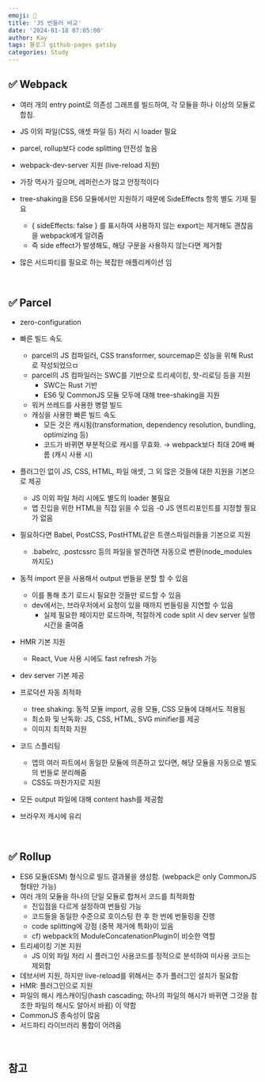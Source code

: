 ```yaml
---
emoji: 👋
title: 'JS 번들러 비교'
date: '2024-01-18 07:05:00'
author: Kay
tags: 블로그 github-pages gatsby
categories: Study
---
```


## ✅ Webpack

- 여러 개의 entry point로 의존성 그래프를 빌드하여, 각 모듈을 하나 이상의 모듈로 합침.
- JS 이외 파일(CSS, 애셋 파일 등) 처리 시 loader 필요
- parcel, rollup보다 code splitting 안전성 높음
- webpack-dev-server 지원 (live-reload 지원)
- 가장 역사가 깊으며, 레퍼런스가 많고 안정적이다
- tree-shaking을 ES6 모듈에서만 지원하기 때문에 SideEffects 항목 별도 기재 필요

  - { sideEffects: false } 를 표시하여 사용하지 않는 export는 제거해도 괜찮음을 webpack에게 알려줌
  - 즉 side effect가 발생해도, 해당 구문을 사용하지 않는다면 제거함

- 많은 서드파티를 필요로 하는 복잡한 애플리케이션 임

<br>

## ✅ Parcel

- zero-configuration

- 빠른 빌드 속도

  - parcel의 JS 컴파일러, CSS transformer, sourcemap은 성능을 위해 Rust로 작성되었으ㅁ
  - parcel의 JS 컴파일러는 SWC를 기반으로 트리셰이킹, 핫-리로딩 등을 지원
    - SWC는 Rust 기반
    - ES6 및 CommonJS 모듈 모두에 대해 tree-shaking을 지원
  - 워커 쓰레드를 사용한 병렬 빌드
  - 캐싱을 사용한 빠른 빌드 속도
    - 모든 것은 캐시됨(transformation, dependency resolution, bundling, optimizing 등)
    - 코드가 바뀌면 부분적으로 캐시를 무효화. → webpack보다 최대 20배 빠름 (캐시 사용 시)

- 플러그인 없이 JS, CSS, HTML, 파일 애셋, 그 외 많은 것들에 대한 지원을 기본으로 제공

  - JS 이외 파일 처리 시에도 별도의 loader 불필요
  - 앱 진입을 위한 HTML을 직접 읽을 수 있음
    -0 JS 엔트리포인트를 지정할 필요가 없음

- 필요하다면 Babel, PostCSS, PostHTML같은 트랜스파일러들을 기본으로 지원

  - .babelrc, .postcssrc 등의 파일을 발견하면 자동으로 변환(node_modules까지도)

- 동적 import 문을 사용해서 output 번들을 분할 할 수 있음
  - 이를 통해 초기 로드시 필요한 것들만 로드할 수 있음
  - dev에서는, 브라우저에서 요청이 있을 때까지 번들링을 지연할 수 있음
    - 실제 필요한 페이지만 로드하며, 적절하게 code split 시 dev server 실행 시간을 줄여줌
- HMR 기본 지원
  - React, Vue 사용 시에도 fast refresh 가능
- dev server 기본 제공
- 프로덕션 자동 최적화
  - tree shaking: 동적 모듈 import, 공용 모듈, CSS 모듈에 대해서도 적용됨
  - 최소화 및 난독화: JS, CSS, HTML, SVG minifier를 제공
  - 이미지 최적화 지원
- 코드 스플리팅
  - 앱의 여러 파트에서 동일한 모듈에 의존하고 있다면, 해당 모듈을 자동으로 별도의 번들로 분리해줌
  - CSS도 마찬가지로 지원
- 모든 output 파일에 대해 content hash를 제공함
- 브라우저 캐시에 유리

<br>

## ✅ Rollup

- ES6 모듈(ESM) 형식으로 빌드 결과물을 생성함. (webpack은 only CommonJS 형태만 가능)
- 여러 개의 모듈을 하나의 단일 모듈로 합쳐서 코드를 최적화함
  - 진입점을 다르게 설정하여 번들링 가능
  - 코드들을 동일한 수준으로 호이스팅 한 후 한 번에 번들링을 진행
  - code splitting에 강점 (중복 제거에 특화)이 있음
  - cf) webpack의 ModuleConcatenationPlugin이 비슷한 역할
- 트리셰이킹 기본 지원
  - JS 이외 파일 처리 시 플러그인 사용코드를 정적으로 분석하여 미사용 코드는 제외함
- 데브서버 지원, 하지만 live-reload를 위해서는 추가 플러그인 설치가 필요함
- HMR: 플러그인으로 지원
- 파일의 해시 캐스캐이딩(hash cascading; 하나의 파일의 해시가 바뀌면 그것을 참조한 파일의 해시도 알아서 바뀜) 이 약함
- CommonJS 종속성이 많음
- 서드파티 라이브러리 통합이 어려움

<br>

## 참고

```toc

```
